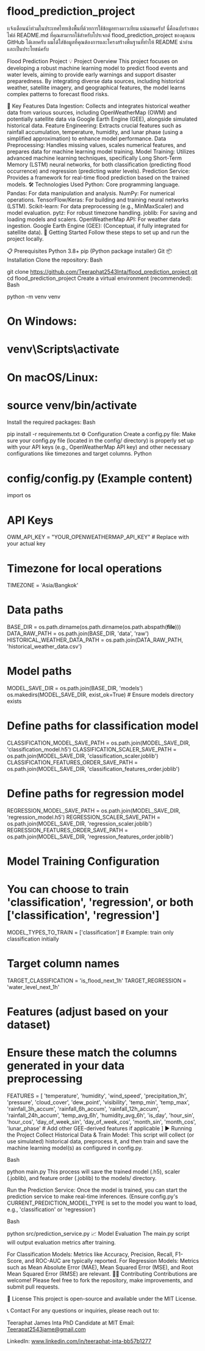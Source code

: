 # flood_prediction_project
เเจ้งเตือนนำ้ท่วมในประเทศไทยเชิงพื้นที่ด้วยการใช้ข้อมูลทางดาวเทียม
แน่นอนครับ! นี่คือฉบับร่างของไฟล์ README.md ที่คุณสามารถใช้สำหรับโปรเจกต์ flood_prediction_project ของคุณบน GitHub ได้เลยครับ ผมได้ใส่ข้อมูลที่คุณต้องการและโครงสร้างพื้นฐานที่ทำให้ README น่าอ่านและเป็นประโยชน์ครับ

Flood Prediction Project
💡 Project Overview
This project focuses on developing a robust machine learning model to predict flood events and water levels, aiming to provide early warnings and support disaster preparedness. By integrating diverse data sources, including historical weather, satellite imagery, and geographical features, the model learns complex patterns to forecast flood risks.

🚀 Key Features
Data Ingestion: Collects and integrates historical weather data from various sources, including OpenWeatherMap (OWM) and potentially satellite data via Google Earth Engine (GEE), alongside simulated historical data.
Feature Engineering: Extracts crucial features such as rainfall accumulation, temperature, humidity, and lunar phase (using a simplified approximation) to enhance model performance.
Data Preprocessing: Handles missing values, scales numerical features, and prepares data for machine learning model training.
Model Training: Utilizes advanced machine learning techniques, specifically Long Short-Term Memory (LSTM) neural networks, for both classification (predicting flood occurrence) and regression (predicting water levels).
Prediction Service: Provides a framework for real-time flood prediction based on the trained models.
🛠️ Technologies Used
Python: Core programming language.
Pandas: For data manipulation and analysis.
NumPy: For numerical operations.
TensorFlow/Keras: For building and training neural networks (LSTM).
Scikit-learn: For data preprocessing (e.g., MinMaxScaler) and model evaluation.
pytz: For robust timezone handling.
joblib: For saving and loading models and scalers.
OpenWeatherMap API: For weather data ingestion.
Google Earth Engine (GEE): (Conceptual, if fully integrated for satellite data).
🚀 Getting Started
Follow these steps to set up and run the project locally.

📋 Prerequisites
Python 3.8+
pip (Python package installer)
Git
📦 Installation
Clone the repository:
Bash

git clone https://github.com/Teeraphat2543Inta/flood_prediction_project.git
cd flood_prediction_project
Create a virtual environment (recommended):
Bash

python -m venv venv
# On Windows:
# venv\Scripts\activate
# On macOS/Linux:
# source venv/bin/activate
Install the required packages:
Bash

pip install -r requirements.txt
⚙️ Configuration
Create a config.py file: Make sure your config.py file (located in the config/ directory) is properly set up with your API keys (e.g., OpenWeatherMap API key) and other necessary configurations like timezones and target columns.
Python

# config/config.py (Example content)
import os

# API Keys
OWM_API_KEY = "YOUR_OPENWEATHERMAP_API_KEY" # Replace with your actual key

# Timezone for local operations
TIMEZONE = 'Asia/Bangkok'

# Data paths
BASE_DIR = os.path.dirname(os.path.dirname(os.path.abspath(__file__)))
DATA_RAW_PATH = os.path.join(BASE_DIR, 'data', 'raw')
HISTORICAL_WEATHER_DATA_PATH = os.path.join(DATA_RAW_PATH, 'historical_weather_data.csv')

# Model paths
MODEL_SAVE_DIR = os.path.join(BASE_DIR, 'models')
os.makedirs(MODEL_SAVE_DIR, exist_ok=True) # Ensure models directory exists

# Define paths for classification model
CLASSIFICATION_MODEL_SAVE_PATH = os.path.join(MODEL_SAVE_DIR, 'classification_model.h5')
CLASSIFICATION_SCALER_SAVE_PATH = os.path.join(MODEL_SAVE_DIR, 'classification_scaler.joblib')
CLASSIFICATION_FEATURES_ORDER_SAVE_PATH = os.path.join(MODEL_SAVE_DIR, 'classification_features_order.joblib')

# Define paths for regression model
REGRESSION_MODEL_SAVE_PATH = os.path.join(MODEL_SAVE_DIR, 'regression_model.h5')
REGRESSION_SCALER_SAVE_PATH = os.path.join(MODEL_SAVE_DIR, 'regression_scaler.joblib')
REGRESSION_FEATURES_ORDER_SAVE_PATH = os.path.join(MODEL_SAVE_DIR, 'regression_features_order.joblib')

# Model Training Configuration
# You can choose to train 'classification', 'regression', or both ['classification', 'regression']
MODEL_TYPES_TO_TRAIN = ['classification'] # Example: train only classification initially

# Target column names
TARGET_CLASSIFICATION = 'is_flood_next_1h'
TARGET_REGRESSION = 'water_level_next_1h'

# Features (adjust based on your dataset)
# Ensure these match the columns generated in your data preprocessing
FEATURES = [
    'temperature', 'humidity', 'wind_speed', 'precipitation_1h',
    'pressure', 'cloud_cover', 'dew_point', 'visibility',
    'temp_min', 'temp_max',
    'rainfall_3h_accum', 'rainfall_6h_accum', 'rainfall_12h_accum', 'rainfall_24h_accum',
    'temp_avg_6h', 'humidity_avg_6h',
    'is_day', 'hour_sin', 'hour_cos', 'day_of_week_sin', 'day_of_week_cos',
    'month_sin', 'month_cos', 'lunar_phase'
    # Add other GEE-derived features if applicable
]
▶️ Running the Project
Collect Historical Data & Train Model:
This script will collect (or use simulated) historical data, preprocess it, and then train and save the machine learning model(s) as configured in config.py.

Bash

python main.py
This process will save the trained model (.h5), scaler (.joblib), and feature order (.joblib) to the models/ directory.

Run the Prediction Service:
Once the model is trained, you can start the prediction service to make real-time inferences.
(Ensure config.py's CURRENT_PREDICTION_MODEL_TYPE is set to the model you want to load, e.g., 'classification' or 'regression')

Bash

python src/prediction_service.py
📈 Model Evaluation
The main.py script will output evaluation metrics after training.

For Classification Models: Metrics like Accuracy, Precision, Recall, F1-Score, and ROC-AUC are typically reported.
For Regression Models: Metrics such as Mean Absolute Error (MAE), Mean Squared Error (MSE), and Root Mean Squared Error (RMSE) are relevant.
🧑‍💻 Contributing
Contributions are welcome! Please feel free to fork the repository, make improvements, and submit pull requests.

📄 License
This project is open-source and available under the MIT License.

📞 Contact
For any questions or inquiries, please reach out to:

Teeraphat James Inta PhD Candidate at MIT Email: Teerapat2543jame@gmail.com

LinkedIn: www.linkedin.com/in/teeraphat-inta-bb57b1277



